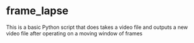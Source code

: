 # frame_lapse
This is a basic Python script that does takes a video file and outputs a new video file after operating on a moving window of frames
